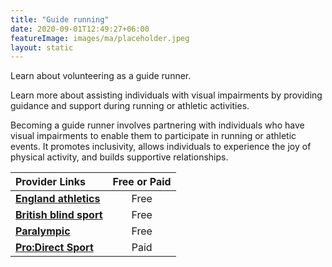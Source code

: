 ```yaml
---
title: "Guide running"
date: 2020-09-01T12:49:27+06:00
featureImage: images/ma/placeholder.jpeg
layout: static
---
```


Learn about volunteering as a guide runner.

Learn more about assisting individuals with visual impairments by providing guidance and support during running or athletic activities.

Becoming a guide runner involves partnering with individuals who have visual impairments to enable them to participate in running or athletic events. It promotes inclusivity, allows individuals to experience the joy of physical activity, and builds supportive relationships.

| Provider Links      | Free or Paid  |  
| :-----------          | :--------------:      |  
| [**England athletics**](https://www.englandathletics.org/take-part/programmes/findaguide/become-a-guide-runner/) | Free | 
| [**British blind sport**](https://britishblindsport.org.uk/membership/bbs-sports/guide-running/) | Free  | 
| [**Paralympic**](https://www.paralympic.org/news/para-athletics-explained-guide-running) | Free | 
| [**Pro:Direct Sport**](https://www.awin1.com/cread.php?awinmid=6667&awinaffid=1198638&ued=https%3A%2F%2Fwww.prodirectsport.com%2Frunning%2F) | Paid | 
  

<br/><br/>






